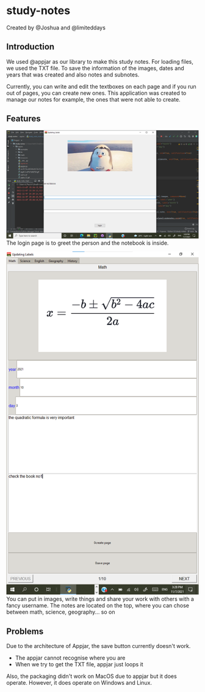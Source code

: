 # study-notes
Created by @Joshua and @limiteddays

## Introduction
We used @appjar as our library to make this study notes. For loading files, we used the TXT file. 
To save the information of the images, dates and years that was created and also notes and subnotes. 

Currently, you can write and edit the textboxes on each page and if you run out of pages, you can create new ones. 
This application was created to manage our notes for example, the ones that were not able to create. 

## Features

![image](https://github.com/joshua-park-tech/study-notes/blob/main/appJar/github_related/1.png)
The login page is to greet the person and the notebook is inside. 

![image](https://github.com/joshua-park-tech/study-notes/blob/main/appJar/github_related/Screenshot%202021-11-07%20153035.png)
You can put in images, write things and share your work with others with a fancy username.
The notes are located on the top, where you can chose between math, science, geography... so on


## Problems
Due to the architecture of Appjar, the save button currently doesn't work. 
- The appjar cannot recognise where you are
- When we try to get the TXT file, appjar just loops it

Also, the packaging didn't work on MacOS due to appjar but it does operate. However, it does operate on Windows and Linux.
